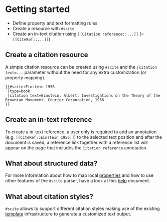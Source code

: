 # Getting started

- Define property and text formatting rules
- Create a resource with `#scite`
- Create an in-text citation using `[[Citation reference::...]]` (= `[[CiteRef::...]]`)

## Create a citation resource

A simple citation resource can be created using `#scite` and the
`|citation text=...` parameter without the need for any extra customization (or
property mapping).

```
{{#scite:Einstein 1956
 |type=book
 |citation text=Einstein, Albert. Investigations on the Theory of the Brownian Movement. Courier Corporation, 1956.
}}
```

## Create an in-text reference

To create a in-text reference, a user only is required to add an annotation (e.g. `[[CiteRef::Einstein 1956]]`)
to the selected text position and after the document is saved, a reference link
together with a reference list will appear on the page that includes the
`Citation reference` annotation.

## What about structured data?

For more information about how to map local [properties](02-property-mapping.md) and
how to use other features of the `#scite` parser, have a look at this [help](04-scite.md)
document.

## What about citation styles?

`#scite` allows to support different citation styles making use of the existing
[template](03-template-mapping.md) infrastructure to generate a customized text output.
